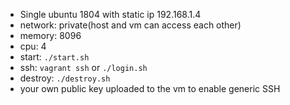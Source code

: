 - Single ubuntu 1804 with static ip 192.168.1.4
- network: private(host and vm can access each other)
- memory: 8096
- cpu: 4
- start: `./start.sh`
- ssh: `vagrant ssh` or `./login.sh`
- destroy: `./destroy.sh`
- your own public key uploaded to the vm to enable generic SSH